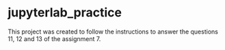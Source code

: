 # jupyterlab_practice

This project was created to follow the instructions to answer the questions 11, 12 and 13 of the assignment 7. 

